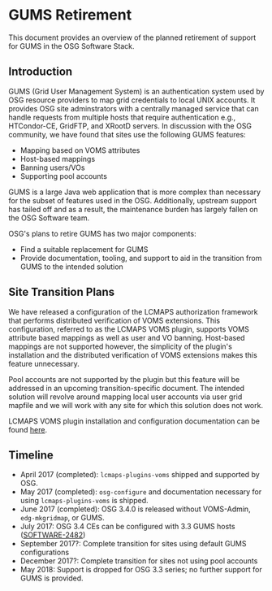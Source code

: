 
GUMS Retirement
===============

This document provides an overview of the planned retirement of support for GUMS in the OSG Software Stack.

Introduction
------------

GUMS (Grid User Management System) is an authentication system used by OSG resource providers to map grid credentials to
local UNIX accounts. It provides OSG site adminstrators with a centrally managed service that can handle requests from
multiple hosts that require authentication e.g., HTCondor-CE, GridFTP, and XRootD servers. In discussion with the OSG
community, we have found that sites use the following GUMS features:

- Mapping based on VOMS attributes
- Host-based mappings
- Banning users/VOs
- Supporting pool accounts

GUMS is a large Java web application that is more complex than necessary for the subset of features used in the
OSG. Additionally, upstream support has tailed off and as a result, the maintenance burden has largely fallen on the OSG
Software team.

OSG's plans to retire GUMS has two major components:

- Find a suitable replacement for GUMS
- Provide documentation, tooling, and support to aid in the transition from GUMS to the intended solution

Site Transition Plans
---------------------

We have released a configuration of the LCMAPS authorization framework that performs distributed verification of VOMS
extensions. This configuration, referred to as the LCMAPS VOMS plugin, supports VOMS attribute based mappings as well as
user and VO banning. Host-based mappings are not supported however, the simplicity of the plugin's installation and
the distributed verification of VOMS extensions makes this feature unnecessary.

Pool accounts are not supported by the plugin but this feature will be addressed in an upcoming transition-specific
document. The intended solution will revolve around mapping local user accounts via user grid mapfile and we will work
with any site for which this solution does not work.

LCMAPS VOMS plugin installation and configuration documentation can be
found [here](https://opensciencegrid.github.io/docs/security/lcmaps-voms-authentication).

Timeline
--------

- April 2017 (completed): `lcmaps-plugins-voms` shipped and supported by OSG.
- May 2017 (completed): `osg-configure` and documentation necessary for using `lcmaps-plugins-voms` is shipped.
- June 2017 (completed): OSG 3.4.0 is released without VOMS-Admin, `edg-mkgridmap`, or GUMS.
- July 2017: OSG 3.4 CEs can be configured with 3.3 GUMS hosts
  ([SOFTWARE-2482](https://jira.opensciencegrid.org/browse/SOFTWARE-2482))
- September 2017?: Complete transition for sites using default GUMS configurations
- December 2017?: Complete transition for sites not using pool accounts
- May 2018: Support is dropped for OSG 3.3 series; no further support for GUMS is provided.
